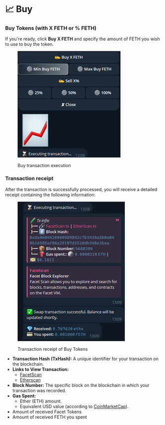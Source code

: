 # 📈 Buy

### Buy Tokens (with X FETH or % FETH)

If you're ready, click **Buy X FETH** and specify the amount of FETH you wish to use to buy the token.

<figure><img src="../.gitbook/assets/image (20).png" alt=""><figcaption><p>Buy transaction execution</p></figcaption></figure>

### Transaction receipt

After the transaction is successfully processed, you will receive a detailed receipt containing the following information:

<figure><img src="../.gitbook/assets/image (21).png" alt=""><figcaption><p>Transaction receipt of Buy Tokens</p></figcaption></figure>

* **Transaction Hash (TxHash):** A unique identifier for your transaction on the blockchain.
* **Links to View Transaction:**
  * [FacetScan](https://facetscan.com)
  * [Etherscan](https://etherscan.io)
* **Block Number:** The specific block on the blockchain in which your transaction was recorded.
* **Gas Spent:**
  * Ether (ETH) amount.
  * Equivalent USD value (according to [CoinMarketCap](https://coinmarketcap.com/)).
* Amount of  received Facet Tokens&#x20;
* Amount of  received FETH you spent
